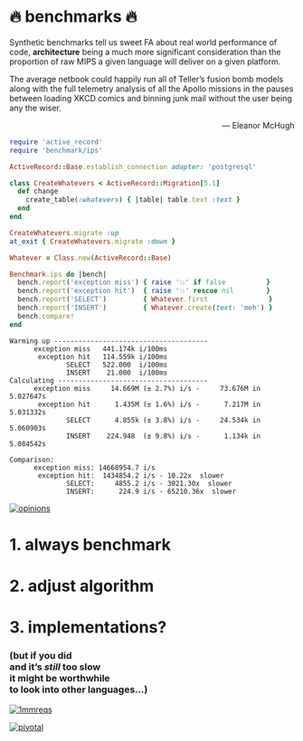 # 🔥 benchmarks 🔥

<p class="quote"><span class="fragment">Synthetic benchmarks tell us sweet FA about real world performance of code,</span>
<span class="fragment" style="font-weight: bold">architecture</span>
<span class="fragment">being a much more significant consideration than the proportion of raw MIPS a given language will deliver on a given platform.</span></p>

<p class="quote"><span class="fragment">The average netbook could happily run all of Teller’s fusion bomb models</span>
<span class="fragment">along with the full telemetry analysis of all the Apollo missions</span>
<span class="fragment">in the pauses between loading XKCD comics</span>
<span class="fragment">and binning junk mail</span>
<span class="fragment">without the user being any the wiser.</span></p>

<p class="quote" style="text-align: right">— Eleanor McHugh</p>


```ruby
require 'active_record'
require 'benchmark/ips'

ActiveRecord::Base.establish_connection adapter: 'postgresql'
```

```ruby
class CreateWhatevers < ActiveRecord::Migration[5.1]
  def change
    create_table(:whatevers) { |table| table.text :text }
  end
end

CreateWhatevers.migrate :up
at_exit { CreateWhatevers.migrate :down }
```
<!-- .element: class="fragment" -->

```ruby
Whatever = Class.new(ActiveRecord::Base)

Benchmark.ips do |bench|
  bench.report('exception miss') { raise '💥' if false          }
  bench.report('exception hit')  { raise '💥' rescue nil        }
  bench.report('SELECT')         { Whatever.first               }
  bench.report('INSERT')         { Whatever.create(text: 'meh') }
  bench.compare!
end
```
<!-- .element: class="fragment" -->


```nohighlight
Warming up --------------------------------------
      exception miss   441.174k i/100ms
       exception hit   114.559k i/100ms
              SELECT   522.000  i/100ms
              INSERT    21.000  i/100ms
Calculating -------------------------------------
      exception miss     14.669M (± 2.7%) i/s -     73.676M in   5.027647s
       exception hit      1.435M (± 1.6%) i/s -      7.217M in   5.031332s
              SELECT      4.855k (± 3.8%) i/s -     24.534k in   5.060903s
              INSERT    224.948  (± 9.8%) i/s -      1.134k in   5.084542s

Comparison:
      exception miss: 14668954.7 i/s
       exception hit:  1434854.2 i/s - 10.22x  slower
              SELECT:     4855.2 i/s - 3021.30x  slower
              INSERT:      224.9 i/s - 65210.36x  slower
```


[![opinions](img/opinions.png)](https://twitter.com/QuoteTwitts/status/881304526145429505)


# 1. always benchmark
# 2. adjust algorithm
<!-- .element: class="fragment" -->
# 3. implementations?
<!-- .element: class="fragment" -->
### <span class="fragment">(but if you did</span><br /><span class="fragment">and it’s _still_ too slow</span><br /><span class="fragment">it might be worthwhile<br />to look into other languages…)</span>


[![1mmreqs](img/1mmreqs.png)](https://twitter.com/elorest/status/873785627170308096)


[![pivotal](img/pivotal.png)](https://twitter.com/jamie_gaskins/status/722431992218984449)
